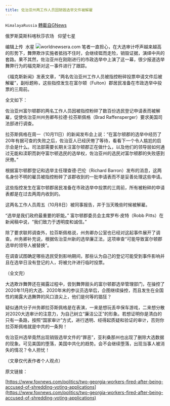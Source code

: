```yaml
---
title: 佐治亚州两工作人员因销毁选举文件被解雇
---
```

`HimalayaRussia` [轉載自GNews](https://gnews.org/zh-hans/1589652/)

俄罗斯莫斯科喀秋莎农场   仰望七星

编辑上传  水星
![](https://assets.gnews.org/wp-content/uploads/2021/10/G-3.jpg)worldnewsera.com
笔者一直担心，在大选审计呼声越来越高的形势下，舞弊欺诈实施者抵挡不住时，会继续铤而走险，销毁证据，演绎中共的套路。果不其然，佐治亚州在刚刚进行的市政选举中上演了这一幕，很少报道选举舞弊行为的福克斯对这一事件进行了跟踪。

《福克斯新闻》发表文章，“两名佐治亚州工作人员被指控粉碎投票申请文件后被解雇”，副标题称，这些指控发生在富尔顿（Fulton）郡居民准备在市政选举中投票的三周前。

全文如下：

佐治亚州富尔顿郡的两名工作人员因被指控粉碎了数百份选民登记申请表而被解雇，促使佐治亚州州务卿布拉德·拉芬斯佩格（Brad Raffensperger）要求美国司法部进行调查。

拉芬斯佩格在周一（10月11日）的新闻发布会上说：“在富尔顿郡的选举中经历了20年有据可查的失败之后，佐治亚人已经厌倦了等待，看看下一个令人尴尬的启示会是什么。司法部需要长期关注富尔顿郡正在做什么，以及他们的领导层如何通过无能和渎职而剥夺富尔顿选民的选举权，佐治亚州的选民对富尔顿郡的失败感到厌倦。”

根据富尔顿郡登记和选举主任理查德·巴伦（Richard Barron）发布的消息，这两名身份不明的雇员被指控粉碎了该郡收到的一批申请表而不是妥善处理这些申请。

这些指控发生在富尔顿郡居民准备在市政选举中投票的三周前，所有被粉碎的申请表都是在过去两周内收到的。

这两名工作人员周五（10月8日）被同事报告，并于当天晚些时候被解雇。

“选举是我们政府最重要的职能。” 富尔顿郡委员会主席罗布·皮特（Robb Pitts）在新闻稿中说，“我们致力于透明度和诚信。”

除了要求联邦调查外，拉芬斯佩格说，州务卿办公室也已经对这起事件展开了调查。州务卿补充说，根据佐治亚州新的选举廉正法，这项审查“可能导致富尔顿郡选举的领导人被替换”。

在调查试图确定哪些选民受到影响期间，那些认为自己的登记可能受到事件影响并且在选举日没有登记的人，将被允许进行临时投票。

（全文完）

大选欺诈舞弊还在揭露过程中，尝到舞弊甜头的富尔顿郡选举管理部门，在操控了2020年11月的大选、2020年末的参议员选举后，企图继续操控，而且发生在全国性的揭露大选舞弊的风口浪尖上，他们是何等的猖狂？

疑似通共分子州务卿拉芬斯佩格是在表演，一来是想玩丢卒保车游戏，二来想分散对2020大选审计的注意力，为自己树立“廉洁公正”的形象。若想证明你是清白的只有一条路，按照“国家审计”方式，进行透明、经得起质疑和验证的审计，否则你拉芬斯佩格就是中共的一条狗！

佐治亚州选举竟然出现销毁选举文件的“罪恶”，亚利桑那州也出现了删除大选数据的现象。可见美国的堕落，美国中共化的趋势。会不会继续堕落，出现当事人被消失的情况？令人担忧！

（文章仅代表作者个人观点）

原文链接：

[https://www.foxnews.com/politics/two-georgia-workers-fired-after-being-accused-of-shredding-voting-applications](https://www.foxnews.com/politics/two-georgia-workers-fired-after-being-accused-of-shredding-voting-applications)
